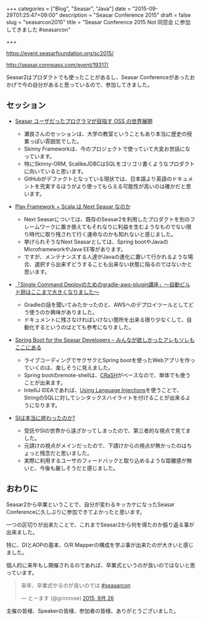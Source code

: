 +++
categories = ["Blog",  "Seasar", "Java"]
date = "2015-09-29T01:25:47+09:00"
description = "Seasar Conference 2015"
draft = false
slug = "seasarcon2015"
title = "Seasar Conference 2015 Not 同窓会 に参加してきました #seasarcon"

+++

https://event.seasarfoundation.org/sc2015/

http://seasar.connpass.com/event/19317/

Seasar2はプロダクトでも使ったことがあるし、Seasar Conferenceがあったおかげで今の自分があると思っているので、参加してきました。

## セッション

* [Seasar ユーザだったプログラマが目指す OSS の世界展開](https://event.seasarfoundation.org/sc2015/2015/09/17/seratch/)

  * 瀬良さんのセッションは、大学の教室ということもあり本当に歴史の授業っぽい雰囲気でした。
  * Skinny Frameworkは、今のプロジェクトで使っていて大変お世話になっています。
  * 特にSkinny-ORM, ScalikeJDBCはSQLをゴリゴリ書くようなプロダクトに向いていると思います。
  * GitHubがデファクトとなっている現状では、日本語より英語のドキュメントを充実するほうがより使ってもらえる可能性が高いのは確かだと思います。

* [Play Framework + Scala は Next Seasar なのか](https://event.seasarfoundation.org/sc2015/2015/09/08/tsuyoshizawa/)

  * Next Seasarについては、既存のSeasar2を利用したプロダクトを別のフレームワークに置き換えてもそれなりに利益を生むようなものでない限り時代に取り残されて行く運命なのかも知れないと感じました。
  * 挙げられそうなNext Seasarとしては、Spring bootやJavaのMicroframeworkやJava EE等があります。
  * ですが、メンテナンスする人達がJavaの進化に置いて行かれるような場合、選択すら出来ずどうすることも出来ない状態に陥るのではないかと思います。

* [「Single Command Deployのためのgradle-aws-plugin講座」〜自動ビルド厨はここまで大きくなりました〜](https://event.seasarfoundation.org/sc2015/2015/09/07/daisuke_m/)

  * Gradleの話を聞いてみたかったのと、AWSへのデプロイツールとしてどう使うのか興味がありました。
  * ドキュメントに残さなければいけない箇所を出来る限り少なくして、自動化するというのはとても参考になりました。

* [Spring Boot for the Seasar Developers – みんなが欲しかったアレもソレもここにある](https://event.seasarfoundation.org/sc2015/2015/09/25/cero/)

  * ライブコーディングでサクサクとSpring bootを使ったWebアプリを作っていくのは、楽しそうに見えました。
  * Spring bootのremote-shellは、[CRaSH](http://www.crashub.org/)がベースなので、単体でも使うことが出来ます。
  * IntelliJ IDEAであれば、[Using Language Injections](https://www.jetbrains.com/idea/help/using-language-injections.html#d1003694e290)を使うことで、StringのSQLに対してシンタックスハイライトを付けることが出来るようになります。

* [SIは本当に終わったのか?](https://event.seasarfoundation.org/sc2015/2015/09/25/si/)

  * 受託やSIの世界から遠ざかってしまったので、第三者的な視点で見てました。
  * 元請けの視点がメインだったので、下請けからの視点が無かったのはちょっと残念だと思いました。
  * 実際に利用するユーザのフィードバックと取り込めるような距離感が無いと、今後も厳しそうだと感じました。

## おわりに

Seasar2から卒業ということで、自分が変わるキッカケになったSeasar Conferenceに久しぶりに参加できてよかったと思います。

一つの区切りが出来たことで、これまでSeasar2から何を得たのか振り返る事が出来ました。

特に、DIとAOPの基本、O/R Mapperの構成を学ぶ事が出来たのが大きいと感じました。

個人的に来年もし開催されるのであれば、卒業式というのが良いのではないと思っています。

  <blockquote class="twitter-tweet" lang="ja"><p lang="ja" dir="ltr">来年、卒業式やるのが良いのでは <a href="https://twitter.com/hashtag/seasarcon?src=hash">#seasarcon</a></p>&mdash; とーます (@grimrose) <a href="https://twitter.com/grimrose/status/647726679025037312">2015, 9月 26</a></blockquote>
  <script async src="//platform.twitter.com/widgets.js" charset="utf-8"></script>

主催の皆様、Speakerの皆様、参加者の皆様、ありがとうございました。

